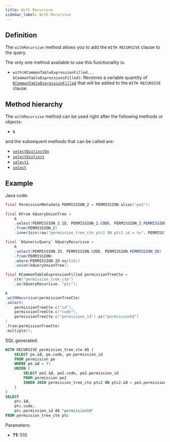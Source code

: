 ```yaml
---
title: With Recursive
sidebar_label: With Recursive
---
```


## Definition

The `withRecursive` method allows you to add the `WITH RECURSIVE` clause to the query.

The only one method available to use this functionality is:

- `with(KCommonTableExpressionFilled... kCommonTableExpressionsFilled)`: Receives a variable quantity of [`KCommonTableExpressionFilled`](/docs/select-statement/with/introduction) that will be added to the `WITH RECURSIVE` clause.

## Method hierarchy

The `withRecursive` method can be used right after the following methods or objects:

- k

and the subsequent methods that can be called are:

- [`selectDistinctOn`](/docs/select-statement/select/distinct-on)
- [`selectDistinct`](/docs/select-statement/select/distinct)
- [`select1`](/docs/select-statement/select/select1)
- [`select`](/docs/select-statement/select/)

## Example

Java code:

```java
final PermissionMetadata PERMISSION_2 = PERMISSION.alias("pe2");
        
final KFrom kQueryUnionTree = 
    k
    .select(PERMISSION_2.ID, PERMISSION_2.CODE, PERMISSION_2.PERMISSION_ID)
    .from(PERMISSION_2)
    .innerJoin(raw("permission_tree_cte ptc2 ON ptc2.id = %s", PERMISSION_2.PERMISSION_ID));

final `KGenericQuery` kQueryRecursive = 
    k
    .select(PERMISSION.ID, PERMISSION.CODE, PERMISSION.PERMISSION_ID)
    .from(PERMISSION)
    .where(PERMISSION.ID.eq(510))
    .union(kQueryUnionTree);

final KCommonTableExpressionFilled permissionTreeCte =
    cte("permission_tree_cte")
    .as(kQueryRecursive, "ptc");

k
.withRecursive(permissionTreeCte)
.select(
    permissionTreeCte.c("id"),
    permissionTreeCte.c("code"),
    permissionTreeCte.c("permission_id").as("permissionId")
)
.from(permissionTreeCte)
.multiple();
```

SQL generated:

```sql
WITH RECURSIVE permission_tree_cte AS (
    SELECT pe.id, pe.code, pe.permission_id
    FROM permission pe 
    WHERE pe.id = ?1
    UNION (
        SELECT pe2.id, pe2.code, pe2.permission_id
        FROM permission pe2
        INNER JOIN permission_tree_cte ptc2 ON ptc2.id = pe2.permission_id
    )
)
SELECT
    ptc.id,
    ptc.code,
    ptc.permission_id AS "permissionId"
FROM permission_tree_cte ptc
```

Parameters:

- **?1:** 510